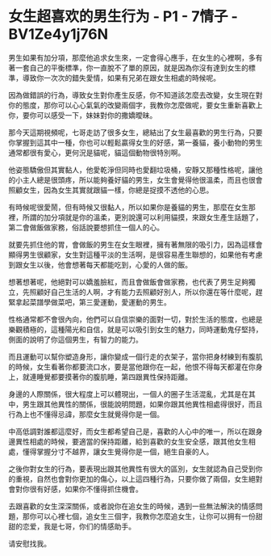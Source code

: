 # 女生超喜欢的男生行为 - P1 - 7情子 - BV1Ze4y1j76N

男生如果有加分項，那麼他追求女生來，一定會得心應手，在女生的心裡啊，多有著一套自己的平衡標準，你一直脫不了單的原因，就是因為你沒有達到女生的標準，導致你一次次的錯失愛情，如果有兄弟在跟女生相處的時候呢。

因為做錯誤的行為，導致女生對你產生反感，你不知道該怎麼去改變，女生現在對你的態度，那你可以心心氣氣的改變兩個字，我教你怎麼做呢，要女生重新喜歡上你，要你可以感受一下，妹妹對你的撒嬌曖昧。

那今天這期視頻呢，七哥走訪了很多女生，總結出了女生最喜歡的男生行為，只要你掌握到這其中一種，你也可以輕鬆贏得女生的好感，第一養貓，養小動物的男生通常都很有愛心，更何況是貓呢，貓這個動物很特別啊。

他姿態驕傲但其實黏人，他愛乾淨但同時也愛翻垃圾桶，安靜又那種性格呢，讓他的小主人總是很頭疼，所以能夠養好貓的男生，女生會覺得他很溫柔，而且也很會照顧女生，因為女生其實就跟貓一樣，你總是捉摸不透他的心思。

有時候呢很愛鬧，但有時候又很黏人，所以如果你是養貓的男生，那麼在女生那裡，所謂的加分項就是你的溫柔，更別說還可以利用貓摸，來跟女生產生話題了，第二會做飯做家務，俗話說要想抓住一個人的心。

就要先抓住他的胃，會做飯的男生在女生眼裡，擁有著無限的吸引力，因為這樣會顯得男生很顧家，女生對這種平淡的生活啊，是很容易產生聯想的，如果他有考慮到跟女生以後，他會想著每天都能吃到，心愛的人做的飯。

想著想著呢，他絕對可以嬌羞臉紅，而且會做飯會做家務，也代表了男生足夠獨立，先照顧好自己生活的人啊，才有能力去照顧好別人，所以你還在等什麼呢，趕緊拿起菜譜學做菜吧，第三愛運動，愛運動的男生。

性格通常都不會很內向，他們可以自信崇樂的面對一切，對於生活的態度，也總是樂觀積極的，這種陽光和自信，就是可以吸引到女生的魅力，同時運動鬼仔堅持，側面的說明了你這個男生，有智力的能力。

而且運動可以幫你塑造身形，讓你變成一個行走的衣架子，當你把身材練到有腹肌的時候，女生看著你都要流口水，要是當他跟你在一起，他恨不得每天都灌在你身上，就連睡覺都要摸著你的腹肌睡，第四跟異性保持距離。

身邊的人際關係，很大程度上可以體現出，一個人的圈子生活混亂，尤其是在其中，男生跟其他異性的關係，很能說明問題，如果你跟其他異性相處得很好，而且行為上也不懂得忌諱，那麼女生就覺得你是一個。

中高低調對誰都這麼好，而女生都希望自己是，喜歡的人心中的唯一，所以在跟身邊異性相處的時候，要適當的保持距離，給到喜歡的女生安全感，跟其他女生相處，懂得掌握分寸不越界，讓女生覺得你是一個，絕生自豪的人。

之後你對女生的行為，要表現出跟其他異性有很大的區別，女生就認為自己受到你的重視，自然也會對你更加的傷心，以上這四種行為，只要你做了兩個，女生絕對會對你很有好感，如果你不懂得抓住機會。

去跟喜歡的女生深深關係，或者說你在追女生的時候，遇到一些無法解決的情感問題，那你可以心裡七個，追女生三個字，我教你怎麼追女生，让你可以拥有一份甜甜的恋爱，我是七哥，你们的情感助手。

请安慰找我。